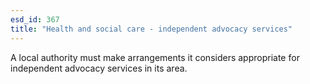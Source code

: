 ```yaml
---
esd_id: 367
title: "Health and social care - independent advocacy services"
---
```


A local authority must make arrangements it considers appropriate for independent advocacy services in its area.


